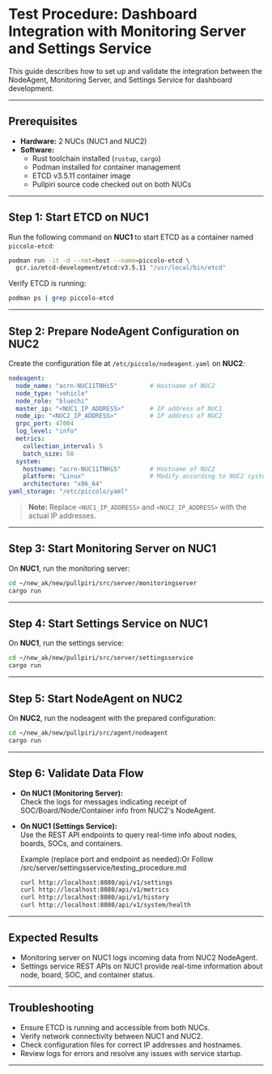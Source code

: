 # Test Procedure: Dashboard Integration with Monitoring Server and Settings Service

This guide describes how to set up and validate the integration between the NodeAgent, Monitoring Server, and Settings Service for dashboard development.

---

## Prerequisites

- **Hardware:** 2 NUCs (NUC1 and NUC2)
- **Software:**  
  - Rust toolchain installed (`rustup`, `cargo`)
  - Podman installed for container management
  - ETCD v3.5.11 container image
  - Pullpiri source code checked out on both NUCs

---

## Step 1: Start ETCD on NUC1

Run the following command on **NUC1** to start ETCD as a container named `piccolo-etcd`:

```bash
podman run -it -d --net=host --name=piccolo-etcd \
  gcr.io/etcd-development/etcd:v3.5.11 "/usr/local/bin/etcd"
```

Verify ETCD is running:

```bash
podman ps | grep piccolo-etcd
```

---

## Step 2: Prepare NodeAgent Configuration on NUC2

Create the configuration file at `/etc/piccolo/nodeagent.yaml` on **NUC2**:

```yaml
nodeagent:
  node_name: "acrn-NUC11TNHi5"         # Hostname of NUC2
  node_type: "vehicle"
  node_role: "bluechi"
  master_ip: "<NUC1_IP_ADDRESS>"       # IP address of NUC1
  node_ip: "<NUC2_IP_ADDRESS>"         # IP address of NUC2
  grpc_port: 47004
  log_level: "info"
  metrics:
    collection_interval: 5
    batch_size: 50
  system:
    hostname: "acrn-NUC11TNHi5"        # Hostname of NUC2
    platform: "Linux"                  # Modify according to NUC2 system
    architecture: "x86_64"
yaml_storage: "/etc/piccolo/yaml"
```

> **Note:** Replace `<NUC1_IP_ADDRESS>` and `<NUC2_IP_ADDRESS>` with the actual IP addresses.

---

## Step 3: Start Monitoring Server on NUC1

On **NUC1**, run the monitoring server:

```bash
cd ~/new_ak/new/pullpiri/src/server/monitoringserver
cargo run
```

---

## Step 4: Start Settings Service on NUC1

On **NUC1**, run the settings service:

```bash
cd ~/new_ak/new/pullpiri/src/server/settingsservice
cargo run
```

---

## Step 5: Start NodeAgent on NUC2

On **NUC2**, run the nodeagent with the prepared configuration:

```bash
cd ~/new_ak/new/pullpiri/src/agent/nodeagent
cargo run
```

---

## Step 6: Validate Data Flow

- **On NUC1 (Monitoring Server):**  
  Check the logs for messages indicating receipt of SOC/Board/Node/Container info from NUC2's NodeAgent.

- **On NUC1 (Settings Service):**  
  Use the REST API endpoints to query real-time info about nodes, boards, SOCs, and containers.

  Example (replace port and endpoint as needed):Or Follow /src/server/settingsservice/testing_procedure.md

  ```bash
  curl http://localhost:8080/api/v1/settings
  curl http://localhost:8080/api/v1/metrics
  curl http://localhost:8080/api/v1/history
  curl http://localhost:8080/api/v1/system/health
  ```

---

## Expected Results

- Monitoring server on NUC1 logs incoming data from NUC2 NodeAgent.
- Settings service REST APIs on NUC1 provide real-time information about node, board, SOC, and container status.

---

## Troubleshooting

- Ensure ETCD is running and accessible from both NUCs.
- Verify network connectivity between NUC1 and NUC2.
- Check configuration files for correct IP addresses and hostnames.
- Review logs for errors and resolve any issues with service startup.

---